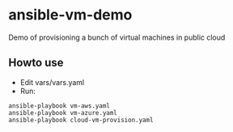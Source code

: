 # ansible-vm-demo
Demo of provisioning a bunch of virtual machines in public cloud

## Howto use
* Edit vars/vars.yaml
* Run:
```
ansible-playbook vm-aws.yaml
ansible-playbook vm-azure.yaml
ansible-playbook cloud-vm-provision.yaml
```
